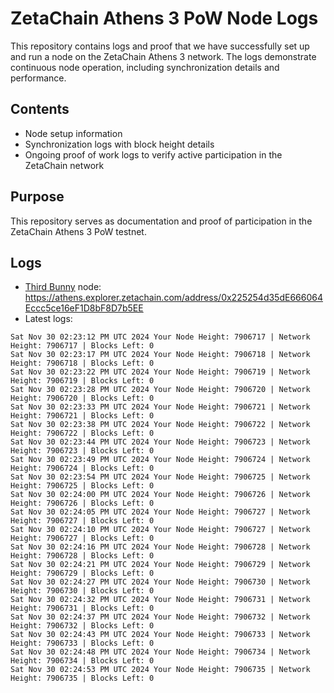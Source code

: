 # ZetaChain Athens 3 PoW Node Logs
This repository contains logs and proof that we have successfully set up and run a node on the ZetaChain Athens 3 network. The logs demonstrate continuous node operation, including synchronization details and performance.

## Contents
- Node setup information
- Synchronization logs with block height details
- Ongoing proof of work logs to verify active participation in the ZetaChain network

## Purpose
This repository serves as documentation and proof of participation in the ZetaChain Athens 3 PoW testnet.

## Logs

- [Third Bunny](https://thirdbunny.xyz/) node: https://athens.explorer.zetachain.com/address/0x225254d35dE666064Eccc5ce16eF1D8bF8D7b5EE
- Latest logs:
```
Sat Nov 30 02:23:12 PM UTC 2024 Your Node Height: 7906717 | Network Height: 7906717 | Blocks Left: 0
Sat Nov 30 02:23:17 PM UTC 2024 Your Node Height: 7906718 | Network Height: 7906718 | Blocks Left: 0
Sat Nov 30 02:23:22 PM UTC 2024 Your Node Height: 7906719 | Network Height: 7906719 | Blocks Left: 0
Sat Nov 30 02:23:28 PM UTC 2024 Your Node Height: 7906720 | Network Height: 7906720 | Blocks Left: 0
Sat Nov 30 02:23:33 PM UTC 2024 Your Node Height: 7906721 | Network Height: 7906721 | Blocks Left: 0
Sat Nov 30 02:23:38 PM UTC 2024 Your Node Height: 7906722 | Network Height: 7906722 | Blocks Left: 0
Sat Nov 30 02:23:44 PM UTC 2024 Your Node Height: 7906723 | Network Height: 7906723 | Blocks Left: 0
Sat Nov 30 02:23:49 PM UTC 2024 Your Node Height: 7906724 | Network Height: 7906724 | Blocks Left: 0
Sat Nov 30 02:23:54 PM UTC 2024 Your Node Height: 7906725 | Network Height: 7906725 | Blocks Left: 0
Sat Nov 30 02:24:00 PM UTC 2024 Your Node Height: 7906726 | Network Height: 7906726 | Blocks Left: 0
Sat Nov 30 02:24:05 PM UTC 2024 Your Node Height: 7906727 | Network Height: 7906727 | Blocks Left: 0
Sat Nov 30 02:24:10 PM UTC 2024 Your Node Height: 7906727 | Network Height: 7906727 | Blocks Left: 0
Sat Nov 30 02:24:16 PM UTC 2024 Your Node Height: 7906728 | Network Height: 7906728 | Blocks Left: 0
Sat Nov 30 02:24:21 PM UTC 2024 Your Node Height: 7906729 | Network Height: 7906729 | Blocks Left: 0
Sat Nov 30 02:24:27 PM UTC 2024 Your Node Height: 7906730 | Network Height: 7906730 | Blocks Left: 0
Sat Nov 30 02:24:32 PM UTC 2024 Your Node Height: 7906731 | Network Height: 7906731 | Blocks Left: 0
Sat Nov 30 02:24:37 PM UTC 2024 Your Node Height: 7906732 | Network Height: 7906732 | Blocks Left: 0
Sat Nov 30 02:24:43 PM UTC 2024 Your Node Height: 7906733 | Network Height: 7906733 | Blocks Left: 0
Sat Nov 30 02:24:48 PM UTC 2024 Your Node Height: 7906734 | Network Height: 7906734 | Blocks Left: 0
Sat Nov 30 02:24:53 PM UTC 2024 Your Node Height: 7906735 | Network Height: 7906735 | Blocks Left: 0
```
